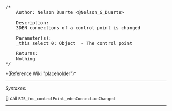 <pre>/*
	Author: Nelson Duarte <@Nelson_G_Duarte>

	Description:
	3DEN connections of a control point is changed

	Parameter(s):
	_this select 0: Object	- The control point

	Returns:
	Nothing
*/</pre>*(Reference Wiki "placeholder")*<!-- Remove this after fill-in -->


---
*Syntaxes:*

[] call `BIS_fnc_controlPoint_edenConnectionChanged`

---

